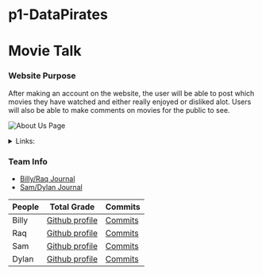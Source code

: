 # p1-DataPirates 
# Movie Talk
### Website Purpose
After making an account on the website, the user will be able to post which movies they have watched and either really enjoyed or disliked alot. Users will also be able to make comments on movies for the public to see. 

![About Us Page](https://github.com/ChiefGuap/p1-DataPirates/blob/master/src/main/resources/static/images/about%20us%20Pagelol.png)
<details>
<summary>Links: </summary>
<ul>
<li>[Scrum Board](https://github.com/ChiefGuap/p1-DataPirates/projects/1)</li>
<li>[Wiki Page](https://github.com/ChiefGuap/p1-DataPirates/wiki)</li>
</details>


### Team Info
- [Billy/Raq Journal](https://docs.google.com/document/d/1mcRnMQT0GDW596qT5bl8U42L6-XRTjykO_ndIaXuAvc/edit)
- [Sam/Dylan Journal](https://docs.google.com/document/d/1tSdTbmLj6imljpYDC7OJZhwsZqx2VFLlgDK_WOr7RJA/edit)

People | Total Grade | Commits |
-------------  | -------------- | -------------- |
Billy  | [Github profile](https://github.com/BillyCherres) |[Commits](https://github.com/ChiefGuap/p1-DataPirates/commits?author=BillyCherres)| 
Raq   | [Github profile](https://github.com/ChiefGuap) |[Commits](https://github.com/ChiefGuap/p1-DataPirates/commits?author=ChiefGuap)| 
Sam  |[Github profile](https://github.com/samkoenig9) |[Commits](https://github.com/ChiefGuap/p1-DataPirates/commits?author=samkoenig9)| 
Dylan   | [Github profile](https://github.com/dylanroman) |[Commits](https://github.com/ChiefGuap/p1-DataPirates/commits?author=dylanroman)| 





